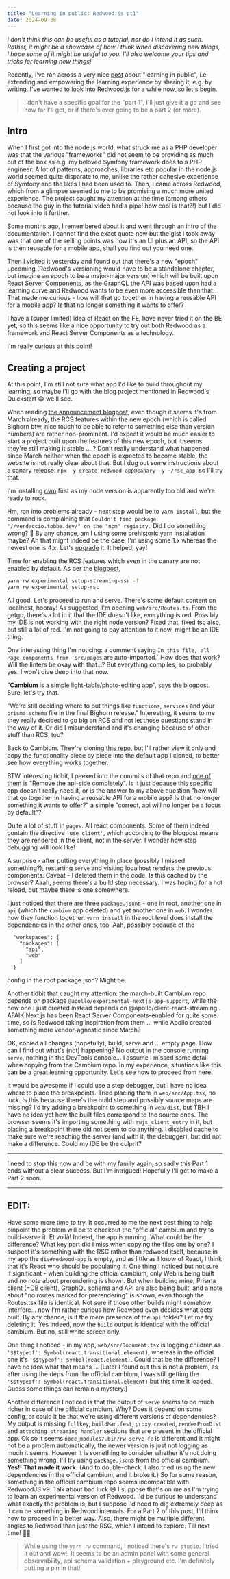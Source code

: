 ```yaml
---
title: "Learning in public: Redwood.js pt1"
date: 2024-09-28
---
```


_I don't think this can be useful as a tutorial, nor do I intend it as such. Rather, it might be a showcase of how I think when discovering new things, I hope some of it might be useful to you. I'll also welcome your tips and tricks for learning new things!_

Recently, I've ran across a very nice [post](https://www.swyx.io/learn-in-public) about "learning in public", i.e. extending and empowering the learning experience by sharing it, e.g. by writing. I've wanted to look into Redwood.js for a while now, so let's begin.

> I don't have a specific goal for the "part 1", I'll just give it a go and see how far I'll get, or if there's ever going to be a part 2 (or more).

## Intro

When I first got into the node.js world, what struck me as a PHP developer was that the various "frameworks" did not seem to be providing as much out of the box as e.g. my beloved Symfony framework does to a PHP engineer. A lot of patterns, approaches, libraries etc popular in the node.js world seemed quite disparate to me, unlike the rather cohesive experience of Symfony and the likes I had been used to. Then, I came across Redwood, which from a glimpse seemed to me to be promising a much more united experience. The project caught my attention at the time (among others because the guy in the tutorial video had a pipe! how cool is that?!) but I did not look into it further.

Some months ago, I remembered about it and went through an intro of the documentation. I cannot find the exact quote now but the gist I took away was that one of the selling points was how it's an UI plus an API, so the API is then reusable for a mobile app, shall you find out you need one.

Then I visited it yesterday and found out that there's a new "epoch" upcoming (Redwood's versioning would have to be a standalone chapter, but imagine an epoch to be a major-major version) which will be built upon React Server Components, as the GraphQL the API was based upon had a learning curve and Redwood wants to be even more accessible than that. That made me curious - how will that go together in having a reusable API for a mobile app? Is that no longer something it wants to offer?

I have a (super limited) idea of React on the FE, have never tried it on the BE yet, so this seems like a nice opportunity to try out both Redwood as a framework and React Server Components as a technology.

I'm really curious at this point!


## Creating a project

At this point, I'm still not sure what app I'd like to build throughout my learning, so maybe I'll go with the blog project mentioned in Redwood's Quickstart 😁 we'll see.

When reading [the announcement blogpost](https://redwoodjs.com/blog/rsc-now-in-redwoodjs), even though it seems it's from March already, the RCS features within the new epoch (which is called Bighorn btw, nice touch to be able to refer to something else than version numbers) are rather non-prominent. I'd expect it would be much easier to start a project built upon the features of this new epoch, but it seems they're still making it stable ... ? Don't really understand what happened since March neither when the epoch is expected to become stable, the website is not really clear about that. But I dug out some instructions about a canary release: `npx -y create-redwood-app@canary -y ~/rsc_app`, so I'll try that.

I'm installing [nvm](https://github.com/nvm-sh/nvm) first as my node version is apparently too old and we're ready to rock.

Hm, ran into problems already - next step would be to `yarn install`, but the command is complaining that `Couldn't find package "//verdaccio.tobbe.dev/" on the "npm" registry.` Did I do something wrong? 🧐 By any chance, am I using some prehistoric yarn installation maybe? Ah that might indeed be the case, I'm using some 1.x whereas the newest one is 4.x. Let's [upgrade](https://yarnpkg.com/getting-started/install) it. It helped, yay!

Time for enabling the RCS features which even in the canary are not enabled by default. As per the [blogpost](https://redwoodjs.com/blog/rsc-now-in-redwoodjs),
```sh
yarn rw experimental setup-streaming-ssr -f
yarn rw experimental setup-rsc
```
All good. Let's proceed to run and serve. There's some default content on localhost, hooray! As suggested, I'm opening `web/src/Routes.ts`. From the getgo, there's a lot in it that the IDE doesn't like, everything is red. Possibly my IDE is not working with the right node version? Fixed that, fixed tsc also, but still a lot of red. I'm not going to pay attention to it now, might be an IDE thing.

One interesting thing I'm noticing: a comment saying `In this file, all Page components from 'src/pages` are auto-imported.` How does that work? Will the linters be okay with that...? But everything compiles, so probably yes. I won't dive deep into that now.

"**Cambium** is a simple light-table/photo-editing app", says the blogpost. Sure, let's try that. 

"We’re still deciding where to put things like `functions`, `services` and your `prisma.schema` file in the final Bighorn release." Interesting, it seems to me they really decided to go big on RCS and not let those questions stand in the way of it. Or did I misunderstand and it's changing because of other stuff than RCS, too?

Back to Cambium. They're cloning [this repo](https://github.com/cannikin/cambium-rsc.git), but I'll rather view it only and copy the functionality piece by piece into the default app I cloned, to better see how everything works together.

BTW interesting tidbit, I peeked into the commits of that repo and [one of them](https://github.com/cannikin/cambium-rsc/commit/839590532bdccc7f74d19b339d5f5202f8894a18) is "Remove the api-side completely". Is it just because this specific app doesn't really need it, or is the answer to my above question "how will that go together in having a reusable API for a mobile app? Is that no longer something it wants to offer?" a simple "correct, api will no longer be a focus by default"?

Quite a lot of stuff in `pages`. All react components. Some of them indeed contain the directive `'use client'`, which according to the blogpost means they are rendered in the client, not in the server. I wonder how step debugging will look like!

A surprise - after putting everything in place (possibly I missed something?), restarting `serve` and visiting localhost renders the previous components. Caveat - I deleted them in the code. Is this cached by the browser? Aaah, seems there's a build step necessary. I was hoping for a hot reload, but maybe there is one somewhere.

I just noticed that there are three `package.json`s - one in root, another one in `api` (which the `cambium` app deleted) and yet another one in `web`. I wonder how they function together. `yarn install` in the root level does install the dependencies in the other ones, too. Aah, possibly because of the
```
  "workspaces": {
    "packages": [
      "api",
      "web"
    ]
  }
```
config in the root package.json? Might be.

Another tidbit that caught my attention: the march-built Cambium repo depends on package `@apollo/experimental-nextjs-app-support`, while the new one I just created instead depends on @apollo/client-react-streaming`. AFAIK Next.js has been React Server Components-enabled for quite some time, so is Redwood taking inspiration from them ... while Apollo created something more vendor-agnostic since March?

OK, copied all changes (hopefully), build, serve and ... empty page. How can I find out what's (not) happening? No output in the console running `serve`, nothing in the DevTools console... I assume I missed some detail when copying from the Cambium repo. In my experience, situations like this can be a great learning opportunity. Let's see how to proceed from here.

It would be awesome if I could use a step debugger, but I have no idea where to place the breakpoints. Tried placing them in `web/src/App.tsx`, no luck. Is this because there's the build step and possibly source maps are missing? I'd try adding a breakpoint to something in `web/dist`, but TBH I have no idea yet how the built files correspond to the source ones. The browser seems it's importing something with `rwjs_client_entry` in it, but placing a breakpoint there did not seem to do anything. I disabled cache to make sure we're reaching the server (and with it, the debugger), but did not make a difference. Could my IDE be the culprit? 

---

I need to stop this now and be with my family again, so sadly this Part 1 ends without a clear success. But I'm intrigued! Hopefully I'll get to make a Part 2 soon.

---

## EDIT:

Have some more time to try. It occurred to me the next best thing to help pinpoint the problem will be to checkout the "official" cambium and try to build+serve it. Et voilà! Indeed, the app is running. What could be the difference? What key part did I miss when copying the files one by one? I suspect it's something with the RSC rather than redwood itself, because in my app the `div#redwood-app` is empty, and as little as I know of React, I think that it's React who should be populating it. One thing I noticed but not sure if significant - when building the official cambium, only Web is being built and no note about prerendering is shown. But when building mine, Prisma client (=DB client), GraphQL schema and API are also being built, and a note about "no routes marked for prerendering" is shown, even though the Routes.tsx file is identical. Not sure if those other builds might somehow interfere... now I'm rather curious how Redwood even decides what gets built. By any chance, is it the mere presence of the `api` folder? Let me try deleting it. Yes indeed, now the `build` output is identical with the official cambium. But no, still white screen only.

One thing I noticed - in my app, `web/src/Document.tsx` is logging children as `'$$typeof': Symbol(react.transitional.element)`, whereas in the official one it's `'$$typeof': Symbol(react.element)`. Could that be the difference? I have no idea what that means ... [Later I found out this is not a problem, as after using the deps from the official cambium, I was still getting the `'$$typeof': Symbol(react.transitional.element)` but this time it loaded. Guess some things can remain a mystery.]

Another difference I noticed is that the output of `serve` seems to be much richer in case of the official cambium. Why? Does it depend on some config, or could it be that we're using different versions of dependencies? My output is missing `fullkey`, `buildManifest`, `proxy created`, `renderFromDist` and `attaching streaming handler` sections that are present in the official app. Ok so it seems `node_modules/.bin/rw-serve-fe` is different and it might not be a problem automatically, the newer version is just not logging as much it seems. However it is something to consider whether it's not doing something wrong. I'll try using `package.json`s from the official cambium. **Yes!! That made it work.** (And to double-check, I also tried using the new dependencies in the official cambium, and it broke it.) So for some reason, something in the official cambium repo seems incompatible with RedwoodJS v9. Talk about bad luck 😅 I suppose that's on me as I'm trying to learn an experimental version of Redwood. I'd be curious to understand what exactly the problem is, but I suppose I'd need to dig extremely deep as it can be something in Redwood internals. For a Part 2 of this post, I'll think how to proceed in a better way. Also, there might be multiple different angles to Redwood than just the RSC, which I intend to explore. Till next time! 👋🏻

> While using the `yarn rw` command, I noticed there's `rw studio`. I tried it out and wow!! It seems to be an admin panel with some general observability, api schema validation + playground etc. I'm definitely putting a pin in that!
